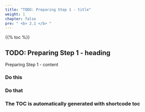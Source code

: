 ```yaml
---
title: "TODO: Preparing Step 1 - title"
weight: 1
chapter: false
pre: " <b> 2.1 </b> "
---
```


{{% toc %}}

## TODO: Preparing Step 1 - heading

Preparing Step 1 - content

### Do this

### Do that

### The TOC is automatically generated with shortcode toc
